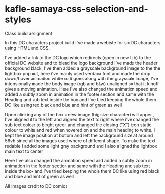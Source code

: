 # kafle-samaya-css-selection-and-styles
Class build assignment

In this DC characters project build I've made a webiste for six DC characters using HTML and CSS.

I've added a link to the DC logo which redirects (open in new tab) to the official DC website and to blend the logo background I've 
made the header background black, I've then added a grayscale background image to the the lightbox pop out, here i've mainly used verdana font and made the drop down/hover animation white so it goes along with the grayscale image, I've intensionally made the body image (rgb and b&w) unaligned so that it kinoff gives a moving animation. Here I've also changed the animation speed and added a subtly zoom in animation in the footer section and same with the Heading and sub text inside the box and I've tried keeping the whole them DC like using red black and blue and hint of green as well

Upon clicking any of the box a new image (big size character) will apper , I've aligned it to the left and aligned the text to right where i've changed the sub text colour to birght green and changed the closing ("X") icon static colour to white and red when hovered on and the main heading to white. I kept the image position at bottom and left the  background size at around 56vh since all the images used where of different shape. To make the text redable I added some light gray background and I also aligned the lightbox main text to center

Here I've also changed the animation speed and added a subtly zoom in animation in the footer section and same with the Heading and sub text inside the box and I've tried keeping the whole them DC like using red black and blue and hint of green as well

All images credit to DC comics